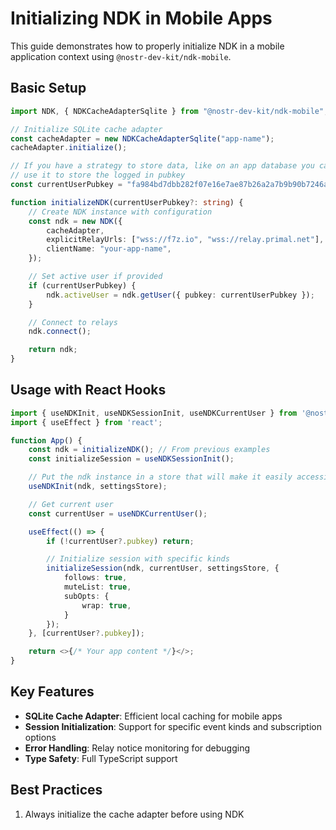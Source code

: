 # Initializing NDK in Mobile Apps

This guide demonstrates how to properly initialize NDK in a mobile application context using `@nostr-dev-kit/ndk-mobile`.

## Basic Setup

```typescript
import NDK, { NDKCacheAdapterSqlite } from "@nostr-dev-kit/ndk-mobile";

// Initialize SQLite cache adapter
const cacheAdapter = new NDKCacheAdapterSqlite("app-name");
cacheAdapter.initialize();

// If you have a strategy to store data, like on an app database you can
// use it to store the logged in pubkey
const currentUserPubkey = "fa984bd7dbb282f07e16e7ae87b26a2a7b9b90b7246a44771f0cf5ae58018f52";

function initializeNDK(currentUserPubkey?: string) {
    // Create NDK instance with configuration
    const ndk = new NDK({
        cacheAdapter,
        explicitRelayUrls: ["wss://f7z.io", "wss://relay.primal.net"],
        clientName: "your-app-name",
    });

    // Set active user if provided
    if (currentUserPubkey) {
        ndk.activeUser = ndk.getUser({ pubkey: currentUserPubkey });
    }

    // Connect to relays
    ndk.connect();

    return ndk;
}
```

## Usage with React Hooks

```typescript
import { useNDKInit, useNDKSessionInit, useNDKCurrentUser } from '@nostr-dev-kit/ndk-mobile';
import { useEffect } from 'react';

function App() {
    const ndk = initializeNDK(); // From previous examples
    const initializeSession = useNDKSessionInit();

    // Put the ndk instance in a store that will make it easily accessible throughout the app
    useNDKInit(ndk, settingsStore);

    // Get current user
    const currentUser = useNDKCurrentUser();

    useEffect(() => {
        if (!currentUser?.pubkey) return;

        // Initialize session with specific kinds
        initializeSession(ndk, currentUser, settingsStore, {
            follows: true,
            muteList: true,
            subOpts: {
                wrap: true,
            }
        });
    }, [currentUser?.pubkey]);

    return <>{/* Your app content */}</>;
}
```

## Key Features

- **SQLite Cache Adapter**: Efficient local caching for mobile apps
- **Session Initialization**: Support for specific event kinds and subscription options
- **Error Handling**: Relay notice monitoring for debugging
- **Type Safety**: Full TypeScript support

## Best Practices

1. Always initialize the cache adapter before using NDK
